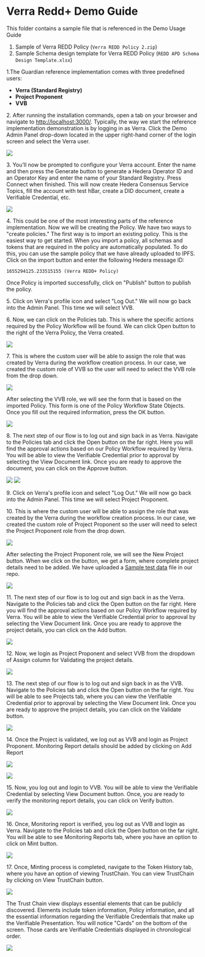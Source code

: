 # Verra Redd+ Demo Guide

This folder contains a sample file that is referenced in the Demo Usage Guide&#x20;

1. Sample of Verra REDD Policy (`Verra REDD Policy 2.zip`)&#x20;
2. Sample Schema design template for Verra REDD Policy (`REDD APD Schema Design Template.xlsx`)&#x20;

1.The Guardian reference implementation comes with three predefined users:&#x20;

* **Verra (Standard Registry)**
* **Project Proponent**
* **VVB**

2\. After running the installation commands, open a tab on your browser and navigate to [http://localhost:3000/](http://localhost:3000/). Typically, the way we start the reference implementation demonstration is by logging in as Verra. Click the Demo Admin Panel drop-down located in the upper right-hand corner of the login screen and select the Verra user.&#x20;

![](../.gitbook/assets/Verra\_1.png)

3\. You'll now be prompted to configure your Verra account. Enter the name and then press the Generate button to generate a Hedera Operator ID and an Operator Key and enter the name of your Standard Registry. Press Connect when finished. This will now create Hedera Consensus Service Topics, fill the account with test hBar, create a DID document, create a Verifiable Credential, etc.

![](../.gitbook/assets/Verra\_2.png)

4\. This could be one of the most interesting parts of the reference implementation. Now we will be creating the Policy. We have two ways to "create policies." The first way is to import an existing policy. This is the easiest way to get started. When you import a policy, all schemas and tokens that are required in the policy are automatically populated. To do this, you can use the sample policy that we have already uploaded to IPFS. Click on the import button and enter the following Hedera message ID:&#x20;

```
1655294125.233515155 (Verra REDD+ Policy)  
```

Once Policy is imported successfully, click on "Publish" button to publish the policy.

5\. Click on Verra's profile icon and select "Log Out." We will now go back into the Admin Panel. This time we will select VVB.&#x20;

6\. Now, we can click on the Policies tab. This is where the specific actions required by the Policy Workflow will be found. We can click Open button to the right of the Verra Policy, the Verra created.&#x20;

![](../.gitbook/assets/Verra\_3.png)

7\. This is where the custom user will be able to assign the role that was created by Verra during the workflow creation process. In our case, we created the custom role of VVB so the user will need to select the VVB role from the drop down.

![](../.gitbook/assets/Verra\_4.png)

After selecting the VVB role, we will see the form that is based on the imported Policy. This form is one of the Policy Workflow State Objects. Once you fill out the required information, press the OK button.

![](../.gitbook/assets/Verra\_5.png)

8\. The next step of our flow is to log out and sign back in as Verra. Navigate to the Policies tab and click the Open button on the far right. Here you will find the approval actions based on our Policy Workflow required by Verra. You will be able to view the Verifiable Credential prior to approval by selecting the View Document link. Once you are ready to approve the document, you can click on the Approve button.

![](../.gitbook/assets/Verra\_6.png) ![](../.gitbook/assets/Verra\_7.png)

9\. Click on Verra's profile icon and select "Log Out." We will now go back into the Admin Panel. This time we will select Project Proponent.&#x20;

10\. This is where the custom user will be able to assign the role that was created by the Verra during the workflow creation process. In our case, we created the custom role of Project Proponent so the user will need to select the Project Proponent role from the drop down.&#x20;

![](../.gitbook/assets/Verra\_8.png)

After selecting the Project Proponent role, we will see the New Project button. When we click on the button, we get a form, where complete project details need to be added. We have uploaded a [Sample test data](https://github.com/hashgraph/guardian/blob/main/Demo%20Artifacts/REDD%20APD%20Schema%20Design%20Template.xlsx) file in our repo.

![](../.gitbook/assets/Verra\_9.png)

11\. The next step of our flow is to log out and sign back in as the Verra. Navigate to the Policies tab and click the Open button on the far right. Here you will find the approval actions based on our Policy Workflow required by Verra. You will be able to view the Verifiable Credential prior to approval by selecting the View Document link. Once you are ready to approve the project details, you can click on the Add button.

![](../.gitbook/assets/Verra\_10.png)

12\. Now, we login as Project Proponent and select VVB from the dropdown of Assign column for Validating the project details.

![](../.gitbook/assets/Verra\_11.png)

13\. The next step of our flow is to log out and sign back in as the VVB. Navigate to the Policies tab and click the Open button on the far right. You will be able to see Projects tab, where you can view the Verifiable Credential prior to approval by selecting the View Document link. Once you are ready to approve the project details, you can click on the Validate button.

![](../.gitbook/assets/Verra\_12.png)

14\. Once the Project is validated, we log out as VVB and login as Project Proponent. Monitoring Report details should be added by clicking on Add Report

![](../.gitbook/assets/Verra\_13.png)

![](../.gitbook/assets/Verra\_14.png)

15\. Now, you log out and login to VVB. You will be able to view the Verifiable Credential by selecting View Document button. Once, you are ready to verify the monitoring report details, you can click on Verify button.

![](../.gitbook/assets/Verra\_15.png)

16\. Once, Monitoring report is verified, you log out as VVB and login as Verra. Navigate to the Policies tab and click the Open button on the far right. You will be able to see Monitoring Reports tab, where you have an option to click on Mint button.

![](../.gitbook/assets/Verra\_16.png)

17\. Once, Minting process is completed, navigate to the Token History tab, where you have an option of viewing TrustChain. You can view TrustChain by clicking on View TrustChain button.

![](../.gitbook/assets/Verra\_17.png)

The Trust Chain view displays essential elements that can be publicly discovered. Elements include token information, Policy information, and all the essential information regarding the Verifiable Credentials that make up the Verifiable Presentation. You will notice "Cards" on the bottom of the screen. Those cards are Verifiable Credentials displayed in chronological order. &#x20;

![](../.gitbook/assets/Verra\_18.png)
